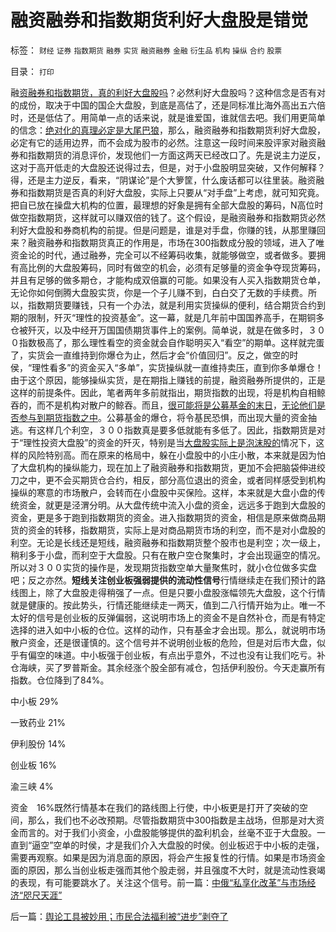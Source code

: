 # 融资融券和指数期货利好大盘股是错觉

标签： `财经` `证券` `指数期货` `融券` `实货` `融资融券` `金融` `衍生品` `机构` `操纵` `合约` `股票` 

目录： `打印`

融[资融券和指数期货，真的利好大盘股吗](../../../2010/1/11/甲流的历史是这样制造的；指数期货和融资融券利好小盘.md)？必然利好大盘股吗？这种信念是否有对的成份，取决于中国的国企大盘股，到底是高估了，还是同标准比海外高出五六倍时，还是低估了。用简单一点的话来说，就是谁爱国，谁就信去吧。我们用更简单的信念：[绝对化的真理必定是大尾巴狼](../../../2009/11/18/绝对的真理之大尾巴狼定律.md)，那么，融资融券和指数期货利好大盘股，必定有它的适用边界，而不会成为股市的必然。注意这一段时间来股评家对融资融券和指数期货的消息评价，发现他们一方面这两天已经改口了。先是说主力逆反，这对于高开低走的大盘股还说得过去，但是，对于小盘股明显突破，又作何解释？得，还是主力逆反，看来，“阴谋论”是个大箩筐，什么废话都可以往里装。融资融券和指数期货是否真的利好大盘股，实际上只要从“对手盘”上考虑，就可知究竟。把自已放在操盘大机构的位置，最理想的好象是拥有全部大盘股的筹码，N高位时做空指数期货，这样就可以赚双倍的钱了。这个假设，是融资融券和指数期货必然利好大盘股和券商机构的前提。但是问题是，谁是对手盘，你赚的钱，从那里赚回来？融资融券和指数期货真正的作用是，市场在300指数成分股的领域，进入了唯资金论的时代，通过融券，完全可以不经筹码收集，就能够做空，或者做多。要拥有高比例的大盘股筹码，同时有做空的机会，必须有足够量的资金争夺现货筹码，并且有足够的做多期仓，才能构成双倍赢的可能。如果没有人买入指数期货仓单，无论你如何倒腾大盘股实货，你是一个子儿赚不到，白白交了无数的手续费。所以，指数期货要赚钱，只有一个办法，就是利用实货操纵的便利，结合期货合约到期的限制，歼灭“理性的投资基金”。这一幕，就是几年前中国国养高手，在期铜多仓被歼灭，以及中经开万国国债期货事件上的案例。简单说，就是在做多时，３００指数极高了，那么理性看空的资金就会自作聪明买入“看空”的期单。这样就完蛋了，实货会一直维持到你爆仓为止，然后才会“价值回归”。反之，做空的时侯，“理性看多”的资金买入“多单”，实货操纵就一直维持卖压，直到你多单爆仓！由于这个原因，能够操纵实货，是在期指上赚钱的前提，融资融券所提供的，正是这样的前提条件。因此，笔者两年多前就指出，期货指数的出现，将是机构自相鲸吞的，而不是机构对散户的鲸吞。而且，[很可能将是公募基金的末日](../../../2007/9/1/假如指数期货限制基金投资比例，会出现什么情况.md)，[无论他们是否参与到期货指数之中](../../../2007/11/10/禁止基金参与股指期货，让基民为牛市套牢埋单.md)。公募基金的爆仓，将令基民恐惧，而出现大量的资金抽逃。有这样几个利空，３００指数真是要多低就能有多低了。因此，指数期货是对于“理性投资大盘股”的资金的歼灭，特别是当[大盘股实际上是泡沫股的](../../../2009/10/16/大盘股溢价和中国股市大起大落.md)情况下，这样的风险特别高。而在原来的格局中，躲在小盘股中的小庄小散，本来就是因为怕了大盘机构的操纵能力，现在加上了融资融券和指数期货，更加不会把脑袋伸进绞刀之中，更不会买期货仓合约，相反，部分高位退出的资金，或者同样感受到机构操纵的寒意的市场散户，会转而在小盘股中买保险。这样，本来就是大盘小盘的传统资金，就更是泾渭分明。从大盘传统中流入小盘的资金，远远多于跑到大盘股的资金，更是多于跑到指数期货的资金。进入指数期货的资金，相信是原来做商品期货的资金的转移，指数期货，实际上是对商品期货市场的利空，而不是对小盘股的利空。无论是长线还是短线，融资融券和指数期货整个股市也是利空；次一级上，稍利多于小盘，而利空于大盘股。只有在散户空仓聚集时，才会出现逼空的情况。所以对３００实货的操作是，发现期货指数空单大量聚焦时，就小仓位做多实盘吧；反之亦然。**短线关注创业板强弱提供的流动性信号**行情继续走在我们预计的路线图上，除了大盘股走得稍强了一点。但是只要小盘股涨幅领先大盘股，这个行情就是健康的。按此势头，行情还能继续走一两天，值到二八行情开始为止。唯一不太好的信号是创业板的反弹偏弱，这说明市场上的资金不是自然补仓，而是有特定选择的进入如中小板的仓位。这样的动作，只有基金才会出现。那么，就说明市场散户资金，还是很谨慎的。这个信号并不说明创业板的危险，但是对后市大盘，似乎有偏空的味道。中小板强于创业板，有点出乎意外，不过也没有让我们吃亏。补仓海峡，买了罗普斯金。其余经涨个股全部有减仓，包括伊利股份。今天走赢所有指数。仓位降到了84%。

中小板 29%

一致药业 21%

伊利股份 14%

创业板 16%

渝三峡 4%

资金　16%既然行情基本在我们的路线图上行使，中小板更是打开了突破的空间，那么，我们也不必改预期。尽管指数期货中300指数是主战场，但那是对大资金而言的。对于我们小资金，小盘股能够提供的盈利机会，丝毫不亚于大盘股。一直到“逼空”空单的时侯，才是我们介入大盘股的时侯。创业板迟于中小板的走强，需要再观察。如果是因为消息面的原因，将会产生报复性的行情。如果是市场资金面的原因，那么当创业板走强而其他个股走弱，并且强度不大时，就是流动性衰竭的表现，有可能要跳水了。关注这个信号。前一篇：[中俄“私享化改革”与市场经济“咫尺天涯”](../../../2010/1/12/中俄“私享化改革”与市场经济“咫尺天涯”.md)

后一篇：[舆论工具被妙用；市民合法福利被“进步”剥夺了](../../../2010/1/12/舆论工具被妙用；市民合法福利被“进步”剥夺了.md)